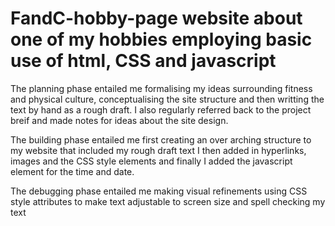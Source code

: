 # FandC-hobby-page website about one of my hobbies employing basic use of html, CSS and javascript

The planning phase entailed me formalising my ideas surrounding fitness and physical culture, conceptualising the site structure and then writting the text by hand as a rough draft. I also regularly referred back to the project breif and made notes for ideas about the site design.

The building phase entailed me first creating an over arching structure to my website that included my rough draft text I then added in hyperlinks, images and the CSS style elements and finally I added the javascript element for the time and date.

The debugging phase entailed me making visual refinements using CSS style attributes to make text adjustable to screen size and spell checking my text

